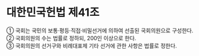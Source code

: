 # 대한민국헌법 제41조

① 국회는 국민의 보통·평등·직접·비밀선거에 의하여 선출된 국회의원으로 구성한다.  
② 국회의원의 수는 법률로 정하되, 200인 이상으로 한다.  
③ 국회의원의 선거구와 비례대표제 기타 선거에 관한 사항은 법률로 정한다.
